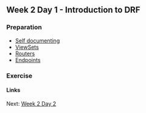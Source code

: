## Week 2 Day 1 - Introduction to DRF

### Preparation
- [Self documenting](http://localhost:8080/api/v1/engagement)
- [ViewSets](http://www.django-rest-framework.org/api-guide/viewsets/)
- [Routers](http://www.django-rest-framework.org/api-guide/routers/)
- [Endpoints](https://docs.google.com/a/mindmixer.com/presentation/d/1bdlV-7HVQaxLgceHDTNwWfNtpj8xm2sPDce9moytahw/edit#slide=id.p)

### Exercise


#### Links
Next: [Week 2 Day 2](W2D2.md)